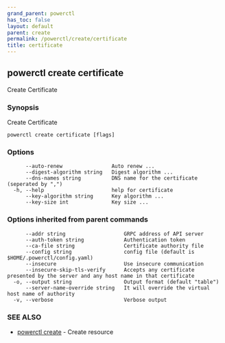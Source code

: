 ```yaml
---
grand_parent: powerctl
has_toc: false
layout: default
parent: create
permalink: /powerctl/create/certificate
title: certificate
---
```

## powerctl create certificate

Create Certificate

### Synopsis

Create Certificate

```
powerctl create certificate [flags]
```

### Options

```
      --auto-renew                Auto renew ...
      --digest-algorithm string   Digest algorithm ...
      --dns-names string          DNS name for the certificate (seperated by ",")
  -h, --help                      help for certificate
      --key-algorithm string      Key algorithm ...
      --key-size int              Key size ...
```

### Options inherited from parent commands

```
      --addr string                   GRPC address of API server
      --auth-token string             Authentication token
      --ca-file string                Certificate authority file
      --config string                 config file (default is $HOME/.powerctl/config.yaml)
      --insecure                      Use insecure communication
      --insecure-skip-tls-verify      Accepts any certificate presented by the server and any host name in that certificate
  -o, --output string                 Output format (default "table")
      --server-name-override string   It will override the virtual host name of authority
  -v, --verbose                       Verbose output
```

### SEE ALSO

* [powerctl create](/powerctl/create)	 - Create resource
